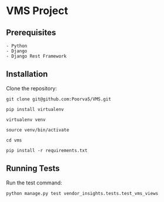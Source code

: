 # VMS Project

## Prerequisites

    - Python
    - Django
    - Django Rest Framework

## Installation

Clone the repository:

    git clone git@github.com:Poorva5/VMS.git

    pip install virtualenv

    virtualenv venv

    source venv/bin/activate

    cd vms

    pip install -r requirements.txt

## Running Tests

Run the test command:

    python manage.py test vendor_insights.tests.test_vms_views


